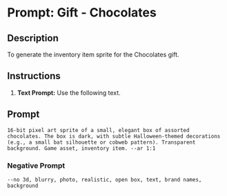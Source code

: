 # Prompt: Gift - Chocolates

## Description
To generate the inventory item sprite for the Chocolates gift.

## Instructions
1.  **Text Prompt:** Use the following text.

## Prompt
```
16-bit pixel art sprite of a small, elegant box of assorted chocolates. The box is dark, with subtle Halloween-themed decorations (e.g., a small bat silhouette or cobweb pattern). Transparent background. Game asset, inventory item. --ar 1:1
```

### Negative Prompt
```
--no 3d, blurry, photo, realistic, open box, text, brand names, background
```
